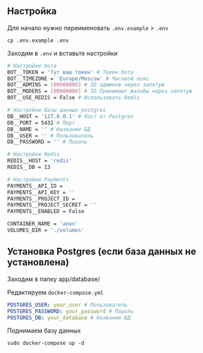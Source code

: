 ## Настройка
Для начало нужно переименовать `.env.example` > `.env`

```shell
cp .env.example .env
```
Заходим в `.env` и вставьте настройки

```bash
# Настройки бота
BOT__TOKEN = 'Тут ваш токен' # Токен бота
BOT__TIMEZONE = 'Europe/Moscow' # Часовой пояс
BOT__ADMINS = [00000000] # ID админов через запятую
BOT__MODERS = [00000000] # ID Принимают жалобы через запятую
BOT__USE_REDIS = False # Использовать Redis

# Настройки Базы данных postgres
DB__HOST = '127.0.0.1' # Хост от Postgres
DB__PORT = 5432 # Порт
DB__NAME = '' # Название БД
DB__USER = '' # Пользователь
DB__PASSWORD = '' # Пароль

# Настройки Redis
REDIS__HOST = 'redis'
REDIS__DB = 13

# Настройки Payments
PAYMENTS__API_ID =
PAYMENTS__API_KEY = ''
PAYMENTS__PROJECT_ID =
PAYMENTS__PROJECT_SECRET = ''
PAYMENTS__ENABLED = False

CONTAINER_NAME = 'anon'
VOLUMES_DIR = './volumes'
```

## Установка Postgres (если база данных не установлена)
Заходим в папку app/database/

Редактируем `docker-compose.yml`
```yml
POSTGRES_USER: your_user # Пользователь
POSTGRES_PASSWORD: your_password # Пароль
POSTGRES_DB: your_database # Название БД
```

Поднимаем базу данных
```shell
sudo docker-compose up -d
```
